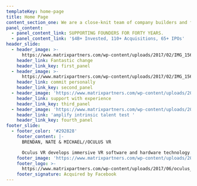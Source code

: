 ```yaml
---
templateKey: home-page
title: Home Page
content_section_one: We are a close-knit team of company builders and former founders.
panel_content:
  - panel_content_link: SUPPORTING FOUNDERS FOR FORTY YEARS.
  - panel_content_link: '$4B+ Invested, 110+ Acquisitions, 65+ IPOs'
header_slide:
  - header_image: >-
      https://www.matrixpartners.com/wp-content/uploads/2017/02/IMG_1565_20m_RGB.jpg
    header_link: Fantastic change
    header_link_key: first_panel
  - header_image: >-
      https://www.matrixpartners.com/wp-content/uploads/2017/02/IMG_1565_20m_RGB.jpg
    header_link: commit personally
    header_link_key: second_panel
  - header_image: 'https://www.matrixpartners.com/wp-content/uploads/2017/02/lever@2x.jpg'
    header_link: support with experience
    header_link_key: third_panel
  - header_image: 'https://www.matrixpartners.com/wp-content/uploads/2017/02/cloudbees@2x.jpg'
    header_link: 'amplify intrinsic talent test '
    header_link_key: fourth_panel
footer_slide:
  - footer_color: '#292828'
    footer_content: |-
      BRENDAN, NATE & MICHAEL//OCULUS VR

      Oculus VR develops immersive VR software and hardware technology.
    footer_image: 'https://www.matrixpartners.com/wp-content/uploads/2017/05/oculus@2x.jpg'
    footer_logo: >-
      https://www.matrixpartners.com/wp-content/uploads/2017/06/oculus_light@2x.png
    footer_signature: Acquired by Facebook
---
```


